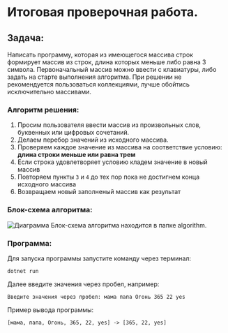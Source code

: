 # Итоговая проверочная работа.

## Задача:
Написать программу, которая из имеющегося массива строк формирует массив из строк, длина которых меньше либо равна 3 символа. Первоначальный массив можно ввести с клавиатуры, либо задать на старте выполнения алгоритма. При решении не рекомендуется пользоваться коллекциями, лучше обойтись исключительно массивами.

### Алгоритм решения:
1. Просим пользователя ввести массив из произвольных слов, буквенных или цифровых сочетаний.
2. Делаем перебор значений из исходного массива.
3. Проверяем каждое значение из массива на соответствие условию: **длина строки меньше или равна трем**
4. Если строка удовлетворяет условию кладем значение в новый массив
5. Повторяем пункты `3` и `4` до тех пор пока не достигнем конца исходного массива
6. Возвращаем новый заполненый массив как результат

### Блок-схема алгоритма:
![Диаграмма](/FinalWork_1/algorithm/algorithm.png)
Блок-схема алгоритма находится в папке algorithm.

### Программа:
Для запуска программы запустите команду через терминал:
```
dotnet run 
```
Далее введите значения через пробел, например:
```
Введите значения через пробел: мама папа Огонь 365 22 yes
```
Пример вывода программы:
```
[мама, папа, Огонь, 365, 22, yes] -> [365, 22, yes]
```